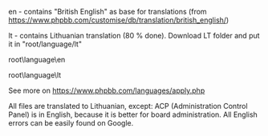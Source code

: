 en - contains "British English" as base for translations (from https://www.phpbb.com/customise/db/translation/british_english/)

lt - contains Lithuanian translation (80 % done). Download LT folder and put it in "root/language/lt"

root\language\en

root\language\lt

See more on https://www.phpbb.com/languages/apply.php

All files are translated to Lithuanian, except:
ACP (Administration Control Panel) is in English, because it is better for board administration. All English errors can be easily found on Google.
